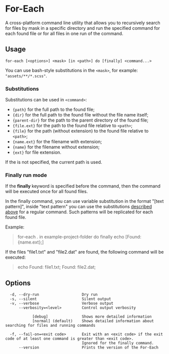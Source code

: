 # For-Each

A cross-platform command line utility that allows you to recursively search for files by mask in a specific directory and run the specified command for each found file or for all files in one run of the command.

## Usage

```
for-each [<options>] <mask> [in <path>] do [finally] <command...>
```

You can use bash-style substitutions in the `<mask>`, for example: `"assets/**/*.scss"`.

### Substitutions

Substitutions can be used in `<command>`:
 - `{path}` for the full path to the found file;
 - `{dir}` for the full path to the found file without the file name itself;
 - `{parent-dir}` for the path to the parent directory of the found file;
 - `{file.ext}` for the path to the found file relative to `<path>`;
 - `{file}` for the path (without extension) to the found file relative to `<path>`;
 - `{name.ext}` for the filename with extension;
 - `{name}` for the filename without extension;
 - `{ext}` for file extension.

If the <path> is not specified, the current path is used.

### Finally run mode

If the **finally** keyword is specified before the command,
then the command will be executed once for all found files.

In the finally command, you can use variable substitution in
the format "[text pattern]", inside "text pattern" you can use
the substitutions [described above](#substitutions) for a regular command.
Such patterns will be replicated for each found file.

Example:
> for-each *.* in example-project-folder do finally echo [Found: {name.ext};]

If the files "file1.txt" and "file2.dat" are found, the following command will be executed:
> echo Found: file1.txt; Found: file2.dat;

## Options
```
  -d, --dry-run                   Dry run
  -s, --silent                    Silent output
  -v, --verbose                   Verbose output
      --verbosity=<level>         Control output verbosity

            [debug]               Shows more detailed information
            [normal] (default)    Shows detailed information about searching for files and running commands

  -f, --fail-on=<exit code>       Exit with an <exit code> if the exit code of at least one command is greater than <exit code>.
                                  Ignored for the finally command.
      --version                   Prints the version of the For-Each
```
